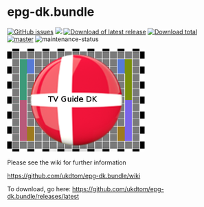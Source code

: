epg-dk.bundle
===============
[![GitHub issues](https://img.shields.io/github/issues/ukdtom/epg-dk.bundle.svg?style=flat)](https://github.com/ukdtom/epg-dk.bundle/issues)
[![](https://img.shields.io/github/release/ukdtom/epg-dk.bundle.svg?style=flat)](https://github.com/ukdtom/epg-dk.bundle/releases) [![Download of latest release](https://img.shields.io/github/downloads/ukdtom/epg-dk.bundle/latest/total.svg?style=flat)](https://github.com/ukdtom/epg-dk.bundle/releases/latest)
[![Download total](https://img.shields.io/github/downloads/ukdtom/epg-dk.bundle/total.svg)](https://github.com/ukdtom/epg-dk.bundle/releases)
[![master](https://img.shields.io/badge/master-stable-green.svg?maxAge=2592000)]()
![maintenance-status](https://img.shields.io/badge/maintenance-looking--for--maintainer-orange.svg)

![logo](https://github.com/ukdtom/epg-dk.bundle/blob/master/Contents/Resources/epg-dk.png)

Please see the wiki for further information

https://github.com/ukdtom/epg-dk.bundle/wiki

To download, go here:
https://github.com/ukdtom/epg-dk.bundle/releases/latest

